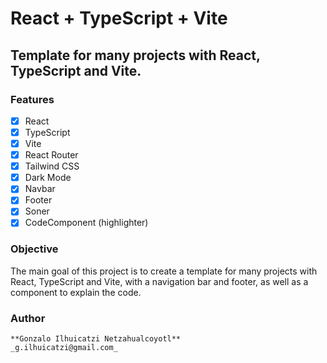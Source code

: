 # React + TypeScript + Vite

## Template for many projects with React, TypeScript and Vite.

### Features

- [x] React
- [x] TypeScript
- [x] Vite
- [x] React Router
- [x] Tailwind CSS
- [x] Dark Mode
- [x] Navbar
- [x] Footer
- [x] Soner
- [x] CodeComponent (highlighter)

### Objective

The main goal of this project is to create a template for many projects with React, TypeScript and Vite, with a navigation bar and footer, as well as a component to explain the code.


### Author
    **Gonzalo Ilhuicatzi Netzahualcoyotl**
    _g.ilhuicatzi@gmail.com_
